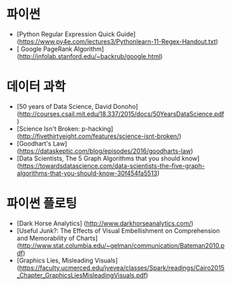 
# 파이썬
* [Python Regular Expression Quick Guide] (https://www.py4e.com/lectures3/Pythonlearn-11-Regex-Handout.txt)
* [ Google PageRank Algorithm] (http://infolab.stanford.edu/~backrub/google.html)
# 데이터 과학
* [50 years of Data Science, David Donoho] (http://courses.csail.mit.edu/18.337/2015/docs/50YearsDataScience.pdf)
* [Science Isn't Broken: p-hacking] (http://fivethirtyeight.com/features/science-isnt-broken/)
* [Goodhart's Law] (https://dataskeptic.com/blog/episodes/2016/goodharts-law)
* [Data Scientists, The 5 Graph Algorithms that you should know] (https://towardsdatascience.com/data-scientists-the-five-graph-algorithms-that-you-should-know-30f454fa5513)

# 파이썬 플로팅
* [Dark Horse Analytics] (http://www.darkhorseanalytics.com/)
* [Useful Junk?: The Effects of Visual Embellishment on Comprehension and Memorability of Charts] (http://www.stat.columbia.edu/~gelman/communication/Bateman2010.pdf)
* [Graphics Lies, Misleading Visuals] (https://faculty.ucmerced.edu/jvevea/classes/Spark/readings/Cairo2015_Chapter_GraphicsLiesMisleadingVisuals.pdf)
